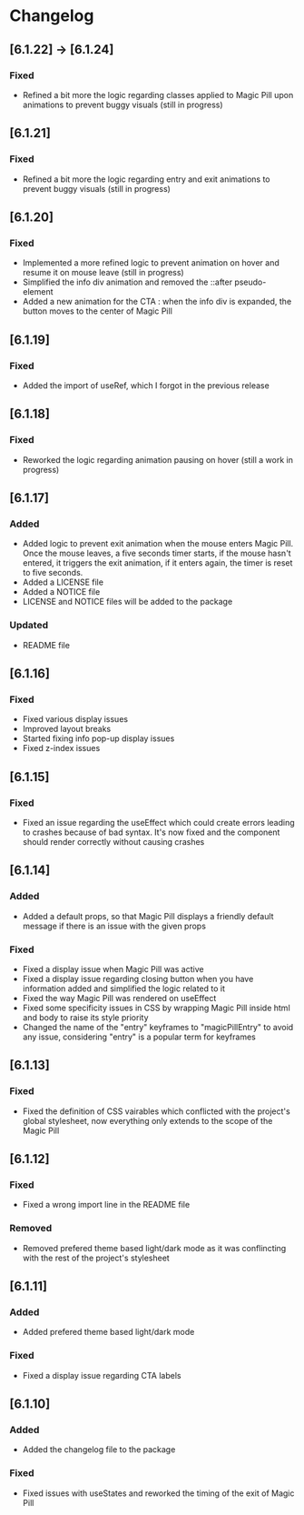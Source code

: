 # Changelog

## [6.1.22] -> [6.1.24]
### Fixed
- Refined a bit more the logic regarding classes applied to Magic Pill upon animations to prevent buggy visuals (still in progress)

## [6.1.21]
### Fixed
- Refined a bit more the logic regarding entry and exit animations to prevent buggy visuals (still in progress)

## [6.1.20]
### Fixed
- Implemented a more refined logic to prevent animation on hover and resume it on mouse leave (still in progress)
- Simplified the info div animation and removed the ::after pseudo-element
- Added a new animation for the CTA : when the info div is expanded, the button moves to the center of Magic Pill

## [6.1.19]
### Fixed
- Added the import of useRef, which I forgot in the previous release

## [6.1.18]
### Fixed
- Reworked the logic regarding animation pausing on hover (still a work in progress)

## [6.1.17]
### Added
- Added logic to prevent exit animation when the mouse enters Magic Pill. Once the mouse leaves, a five seconds timer starts, if the mouse hasn't entered, it triggers the exit animation, if it enters again, the timer is reset to five seconds.
- Added a LICENSE file
- Added a NOTICE file
- LICENSE and NOTICE files will be added to the package

### Updated
- README file

## [6.1.16]
### Fixed
- Fixed various display issues
- Improved layout breaks
- Started fixing info pop-up display issues
- Fixed z-index issues

## [6.1.15]
### Fixed
- Fixed an issue regarding the useEffect which could create errors leading to crashes because of bad syntax. It's now fixed and the component should render correctly without causing crashes

## [6.1.14]
### Added
- Added a default props, so that Magic Pill displays a friendly default message if there is an issue with the given props

### Fixed
- Fixed a display issue when Magic Pill was active
- Fixed a display issue regarding closing button when you have information added and simplified the logic related to it
- Fixed the way Magic Pill was rendered on useEffect
- Fixed some specificity issues in CSS by wrapping Magic Pill inside html and body to raise its style priority
- Changed the name of the "entry" keyframes to "magicPillEntry" to avoid any issue, considering "entry" is a popular term for keyframes

## [6.1.13]
### Fixed
- Fixed the definition of CSS vairables which conflicted with the project's global stylesheet, now everything only extends to the scope of the Magic Pill

## [6.1.12]
### Fixed
- Fixed a wrong import line in the README file

### Removed
- Removed prefered theme based light/dark mode as it was conflincting with the rest of the project's stylesheet

## [6.1.11]
### Added
- Added prefered theme based light/dark mode

### Fixed
- Fixed a display issue regarding CTA labels

## [6.1.10]
### Added
- Added the changelog file to the package

### Fixed
- Fixed issues with useStates and reworked the timing of the exit of Magic Pill